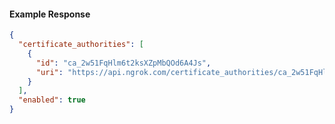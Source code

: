 <!-- Code generated for API Clients. DO NOT EDIT. -->
#### Example Response
```json
{
  "certificate_authorities": [
    {
      "id": "ca_2w51FqHlm6t2ksXZpMbQOd6A4Js",
      "uri": "https://api.ngrok.com/certificate_authorities/ca_2w51FqHlm6t2ksXZpMbQOd6A4Js"
    }
  ],
  "enabled": true
}
